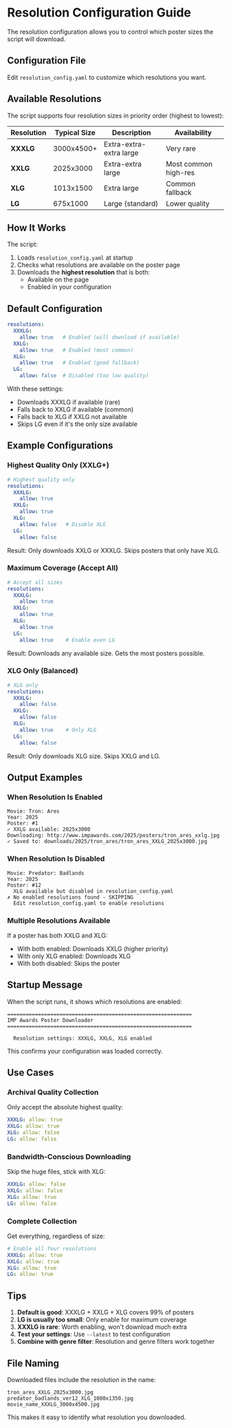 # Resolution Configuration Guide

The resolution configuration allows you to control which poster sizes the script will download.

## Configuration File

Edit `resolution_config.yaml` to customize which resolutions you want.

## Available Resolutions

The script supports four resolution sizes in priority order (highest to lowest):

| Resolution | Typical Size | Description | Availability |
|------------|--------------|-------------|--------------|
| **XXXLG** | 3000x4500+ | Extra-extra-extra large | Very rare |
| **XXLG** | 2025x3000 | Extra-extra large | Most common high-res |
| **XLG** | 1013x1500 | Extra large | Common fallback |
| **LG** | 675x1000 | Large (standard) | Lower quality |

## How It Works

The script:

1. Loads `resolution_config.yaml` at startup
2. Checks what resolutions are available on the poster page
3. Downloads the **highest resolution** that is both:
   - Available on the page
   - Enabled in your configuration

## Default Configuration

```yaml
resolutions:
  XXXLG:
    allow: true   # Enabled (will download if available)
  XXLG:
    allow: true   # Enabled (most common)
  XLG:
    allow: true   # Enabled (good fallback)
  LG:
    allow: false  # Disabled (too low quality)
```

With these settings:

- Downloads XXXLG if available (rare)
- Falls back to XXLG if available (common)
- Falls back to XLG if XXLG not available
- Skips LG even if it's the only size available

## Example Configurations

### Highest Quality Only (XXLG+)

```yaml
# Highest quality only
resolutions:
  XXXLG:
    allow: true
  XXLG:
    allow: true
  XLG:
    allow: false   # Disable XLG
  LG:
    allow: false
```

Result: Only downloads XXLG or XXXLG. Skips posters that only have XLG.

### Maximum Coverage (Accept All)

```yaml
# Accept all sizes
resolutions:
  XXXLG:
    allow: true
  XXLG:
    allow: true
  XLG:
    allow: true
  LG:
    allow: true    # Enable even LG
```

Result: Downloads any available size. Gets the most posters possible.

### XLG Only (Balanced)

```yaml
# XLG only
resolutions:
  XXXLG:
    allow: false
  XXLG:
    allow: false
  XLG:
    allow: true    # Only XLG
  LG:
    allow: false
```

Result: Only downloads XLG size. Skips XXLG and LG.

## Output Examples

### When Resolution Is Enabled

```text
Movie: Tron: Ares
Year: 2025
Poster: #1
✓ XXLG available: 2025x3000
Downloading: http://www.impawards.com/2025/posters/tron_ares_xxlg.jpg
✓ Saved to: downloads/2025/tron_ares/tron_ares_XXLG_2025x3000.jpg
```

### When Resolution Is Disabled

```text
Movie: Predator: Badlands
Year: 2025
Poster: #12
  XLG available but disabled in resolution_config.yaml
✗ No enabled resolutions found - SKIPPING
  Edit resolution_config.yaml to enable resolutions
```

### Multiple Resolutions Available

If a poster has both XXLG and XLG:

- With both enabled: Downloads XXLG (higher priority)
- With only XLG enabled: Downloads XLG
- With both disabled: Skips the poster

## Startup Message

When the script runs, it shows which resolutions are enabled:

```text
============================================================
IMP Awards Poster Downloader
============================================================

  Resolution settings: XXXLG, XXLG, XLG enabled
```

This confirms your configuration was loaded correctly.

## Use Cases

### Archival Quality Collection

Only accept the absolute highest quality:

```yaml
XXXLG: allow: true
XXLG: allow: true
XLG: allow: false
LG: allow: false
```

### Bandwidth-Conscious Downloading

Skip the huge files, stick with XLG:

```yaml
XXXLG: allow: false
XXLG: allow: false
XLG: allow: true
LG: allow: false
```

### Complete Collection

Get everything, regardless of size:

```yaml
# Enable all four resolutions
XXXLG: allow: true
XXLG: allow: true
XLG: allow: true
LG: allow: true
```

## Tips

1. **Default is good**: XXXLG + XXLG + XLG covers 99% of posters
2. **LG is usually too small**: Only enable for maximum coverage
3. **XXXLG is rare**: Worth enabling, won't download much extra
4. **Test your settings**: Use `--latest` to test configuration
5. **Combine with genre filter**: Resolution and genre filters work together

## File Naming

Downloaded files include the resolution in the name:

```text
tron_ares_XXLG_2025x3000.jpg
predator_badlands_ver12_XLG_1080x1350.jpg
movie_name_XXXLG_3000x4500.jpg
```

This makes it easy to identify what resolution you downloaded.
